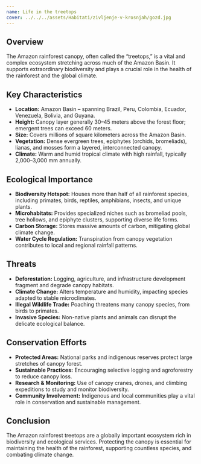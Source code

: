 ```yaml
---
name: Life in the treetops
cover: ../../../assets/Habitati/zivljenje-v-krosnjah/gozd.jpg
---
```

## Overview  
The Amazon rainforest canopy, often called the “treetops,” is a vital and complex ecosystem stretching across much of the Amazon Basin. It supports extraordinary biodiversity and plays a crucial role in the health of the rainforest and the global climate.

## Key Characteristics  
- **Location:** Amazon Basin – spanning Brazil, Peru, Colombia, Ecuador, Venezuela, Bolivia, and Guyana.  
- **Height:** Canopy layer generally 30–45 meters above the forest floor; emergent trees can exceed 60 meters.  
- **Size:** Covers millions of square kilometers across the Amazon Basin.  
- **Vegetation:** Dense evergreen trees, epiphytes (orchids, bromeliads), lianas, and mosses form a layered, interconnected canopy.  
- **Climate:** Warm and humid tropical climate with high rainfall, typically 2,000–3,000 mm annually.

## Ecological Importance  
- **Biodiversity Hotspot:** Houses more than half of all rainforest species, including primates, birds, reptiles, amphibians, insects, and unique plants.  
- **Microhabitats:** Provides specialized niches such as bromeliad pools, tree hollows, and epiphyte clusters, supporting diverse life forms.  
- **Carbon Storage:** Stores massive amounts of carbon, mitigating global climate change.  
- **Water Cycle Regulation:** Transpiration from canopy vegetation contributes to local and regional rainfall patterns.

## Threats  
- **Deforestation:** Logging, agriculture, and infrastructure development fragment and degrade canopy habitats.  
- **Climate Change:** Alters temperature and humidity, impacting species adapted to stable microclimates.  
- **Illegal Wildlife Trade:** Poaching threatens many canopy species, from birds to primates.  
- **Invasive Species:** Non-native plants and animals can disrupt the delicate ecological balance.

## Conservation Efforts  
- **Protected Areas:** National parks and indigenous reserves protect large stretches of canopy forest.  
- **Sustainable Practices:** Encouraging selective logging and agroforestry to reduce canopy loss.  
- **Research & Monitoring:** Use of canopy cranes, drones, and climbing expeditions to study and monitor biodiversity.  
- **Community Involvement:** Indigenous and local communities play a vital role in conservation and sustainable management.

## Conclusion  
The Amazon rainforest treetops are a globally important ecosystem rich in biodiversity and ecological services. Protecting the canopy is essential for maintaining the health of the rainforest, supporting countless species, and combating climate change.
